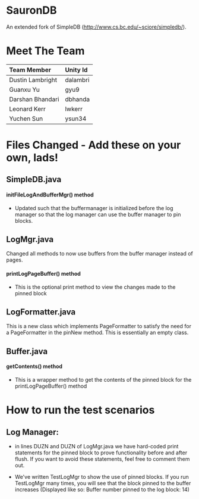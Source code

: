 # SauronDB
An extended fork of SimpleDB (http://www.cs.bc.edu/~sciore/simpledb/).  

# Meet The Team

| Team Member   | Unity Id      |
| :------------- | :------------- |
| Dustin Lambright  | dalambri  |
| Guanxu Yu  | gyu9  |
| Darshan Bhandari | dbhanda |
| Leonard Kerr | lwkerr |
| Yuchen Sun | ysun34 |

# Files Changed - Add these on your own, lads!

## SimpleDB.java
#### initFileLogAndBufferMgr() method
* Updated such that the buffermanager is initialized before the log manager so that the log manager can use the buffer manager to pin blocks.

## LogMgr.java
Changed all methods to now use buffers from the buffer manager instead of pages.
#### printLogPageBuffer() method
* This is the optional print method to view the changes made to the pinned block

## LogFormatter.java
This is a new class which implements PageFormatter to satisfy the need for a PageFormatter in the pinNew method. This is essentially an empty class.

## Buffer.java
#### getContents() method
* This is a wrapper method to get the contents of the pinned block for the printLogPageBuffer() method

# How to run the test scenarios

## Log Manager:
* in lines DUZN and DUZN of LogMgr.java we have hard-coded print statements for the pinned block to prove functionality before and after flush.  If you want to avoid these statements, feel free to comment them out.

* We've written TestLogMgr to show the use of pinned blocks.  If you run TestLogMgr many times, you will see that the block pinned to the buffer increases (Displayed like so: Buffer number pinned to the log block: 14)
